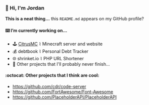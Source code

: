 ### :wave: Hi, I'm Jordan

**This is a neat thing...** this `README.md` appears on my GitHub profile?

#### :keyboard: I’m currently working on...
* :joystick: [CitrusMC](https://citrusmc.net) ⌇ Minecraft server and website
* :moneybag: debtbook ⌇ Personal Debt Tracker
* :globe_with_meridians: shrinket.io ⌇ PHP URL Shortener
* :grimacing: Other projects that I'll probably never finish...

#### :octocat: Other projects that I think are cool:
* https://github.com/cdr/code-server
* https://github.com/FortAwesome/Font-Awesome
* https://github.com/PlaceholderAPI/PlaceholderAPI
